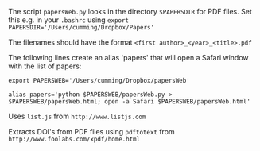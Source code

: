 
The script `papersWeb.py` looks in the directory `$PAPERSDIR` for PDF files.
Set this e.g. in your `.bashrc` using 
`export PAPERSDIR='/Users/cumming/Dropbox/Papers'`

The filenames should have the format 
`<first author>_<year>_<title>.pdf`

The following lines create an alias 'papers' that will open a Safari window with the list of papers:

`export PAPERSWEB='/Users/cumming/Dropbox/papersWeb'`

`alias papers='python $PAPERSWEB/papersWeb.py > $PAPERSWEB/papersWeb.html; open -a Safari $PAPERSWEB/papersWeb.html'`

Uses `list.js` from
`http://www.listjs.com`

Extracts DOI's from PDF files using `pdftotext` from
`http://www.foolabs.com/xpdf/home.html`
